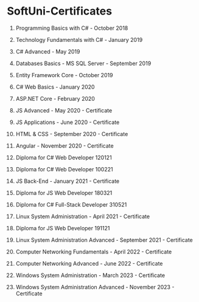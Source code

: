 # SoftUni-Certificates

1. Programming Basics with C# - October 2018

2. Technology Fundamentals with C# - January 2019

3. C# Advanced - May 2019

4. Databases Basics - MS SQL Server - September 2019

5. Entity Framework Core - October 2019

6. C# Web Basics - January 2020

7. ASP.NET Core - February 2020

8. JS Advanced - May 2020 - Certificate

9. JS Applications - June 2020 - Certificate

10. HTML & CSS - September 2020 - Certificate

11. Angular - November 2020 - Certificate

12. Diploma for C# Web Developer 120121

13. Diploma for C# Web Developer 100221

14. JS Back-End - January 2021 - Certificate

15. Diploma for JS Web Developer 180321

16. Diploma for C# Full-Stack Developer 310521

17. Linux System Administration - April 2021 - Certificate

18. Diploma for JS Web Developer 191121

19. Linux System Administration Advanced - September 2021 - Certificate

20. Computer Networking Fundamentals - April 2022 - Certificate

21. Computer Networking Advanced - June 2022 - Certificate

22. Windows System Administration - March 2023 - Certificate

23. Windows System Administration Advanced - November 2023 - Certificate